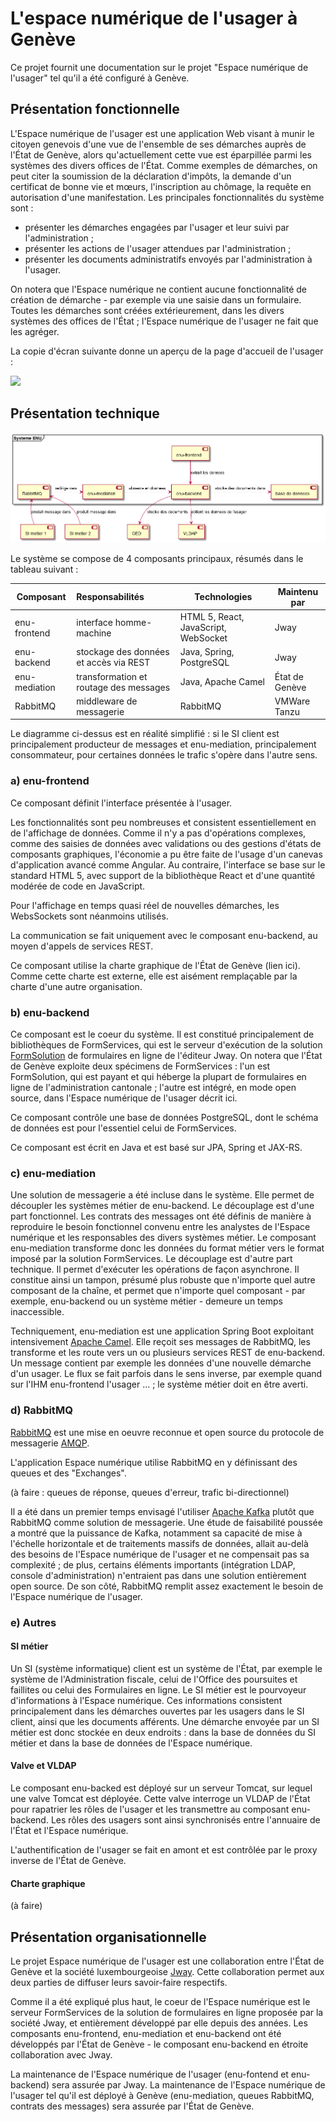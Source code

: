 # L'espace numérique de l'usager à Genève

Ce projet fournit une documentation sur le projet "Espace numérique de l'usager" tel qu'il a été
configuré à Genève.

## Présentation fonctionnelle

L'Espace numérique de l'usager est une application Web visant à munir le citoyen genevois d'une vue de l'ensemble
de ses démarches auprès de l'État de Genève, alors qu'actuellement cette vue est éparpillée parmi les systèmes 
des divers offices de l'État.
Comme exemples de démarches, on peut citer la soumission de la déclaration d'impôts, la demande d'un certificat
de bonne vie et mœurs, l'inscription au chômage, la requête en autorisation d'une manifestation.
Les principales fonctionnalités du système sont :
- présenter les démarches engagées par l'usager et leur suivi par l'administration ;
- présenter les actions de l'usager attendues par l'administration ;
- présenter les documents administratifs envoyés par l'administration à l'usager.

On notera que l'Espace numérique ne contient aucune fonctionnalité de création de démarche - par exemple via
une saisie dans un formulaire. Toutes les démarches sont créées extérieurement, dans les divers systèmes des
offices de l'État ; l'Espace numérique de l'usager ne fait que les agréger.

La copie d'écran suivante donne un aperçu de la page d'accueil de l'usager :

![](./images/enu-frontend.png)

## Présentation technique

![](./images/enu-technique.png)

Le système se compose de 4 composants principaux, résumés dans le tableau suivant :

| Composant | Responsabilités | Technologies | Maintenu par |
| --------- |:--------------- | ------------ | ------------ |
| enu-frontend | interface homme-machine | HTML 5, React, JavaScript, WebSocket | Jway |
| enu-backend | stockage des données et accès via REST | Java, Spring, PostgreSQL | Jway |
| enu-mediation | transformation et routage des messages | Java, Apache Camel | État de Genève |
| RabbitMQ | middleware de messagerie | RabbitMQ | VMWare Tanzu |

Le diagramme ci-dessus est en réalité simplifié : si le SI client est principalement producteur de messages et
enu-mediation, principalement consommateur, pour certaines données le trafic s'opère dans l'autre sens.

### a) enu-frontend

Ce composant définit l'interface présentée à l'usager.

Les fonctionnalités sont peu nombreuses et consistent essentiellement en de l'affichage de données.
Comme il n'y a pas d'opérations complexes, comme des saisies de données avec validations ou des gestions d'états
de composants graphiques, l'économie a pu être faite de l'usage d'un canevas d'application avancé comme Angular.
Au contraire, l'interface se base sur le standard HTML 5, avec support de la bibliothèque React et d'une quantité
modérée de code en JavaScript.

Pour l'affichage en temps quasi réel de nouvelles démarches, les WebsSockets sont néanmoins utilisés. 

La communication se fait uniquement avec le composant enu-backend, au moyen d'appels de services REST.

Ce composant utilise la charte graphique de l'État de Genève (lien ici).
Comme cette charte est externe, elle est aisément remplaçable par la charte d'une autre organisation.

### b) enu-backend

Ce composant est le coeur du système. Il est constitué principalement de bibliothèques de FormServices, qui est
le serveur d'exécution de la solution [FormSolution](https://www.jway.eu/) de formulaires en ligne de l'éditeur Jway.
On notera que l'État de Genève exploite deux spécimens de FormServices : l'un est FormSolution, qui est payant et
qui héberge la plupart de formulaires en ligne de l'administration cantonale ;
l'autre est intégré, en mode open source, dans l'Espace numérique de l'usager décrit ici.

Ce composant contrôle une base de données PostgreSQL, dont le schéma de données est pour l'essentiel celui de
FormServices.

Ce composant est écrit en Java et est basé sur JPA, Spring et JAX-RS. 

### c) enu-mediation

Une solution de messagerie a été incluse dans le système. Elle permet de découpler les systèmes métier de
enu-backend.
Le découplage est d'une part fonctionnel. Les contrats des messages ont été définis de manière à reproduire
le besoin fonctionnel convenu entre les analystes de l'Espace numérique et les responsables des divers systèmes
métier. Le composant enu-mediation transforme donc les données du format métier vers le format imposé par la 
solution FormServices.
Le découplage est d'autre part technique. Il permet d'exécuter les opérations de façon asynchrone. Il constitue
ainsi un tampon, présumé plus robuste que n'importe quel autre composant de la chaîne, et permet que n'importe
quel composant - par exemple, enu-backend ou un système métier - demeure un temps inaccessible.

Techniquement, enu-mediation est une application Spring Boot exploitant intensivement
[Apache Camel](https://camel.apache.org). Elle reçoit ses messages de RabbitMQ, les transforme et les route
vers un ou plusieurs services REST de enu-backend. Un message contient par exemple les données d'une nouvelle
démarche d'un usager.
Le flux se fait parfois dans le sens inverse, par exemple quand sur l'IHM enu-frontend l'usager ... ; le système
métier doit en être averti.

### d) RabbitMQ

[RabbitMQ](https://www.rabbitmq.com) est une mise en oeuvre reconnue et open source du protocole de
messagerie [AMQP](https://en.wikipedia.org/wiki/Advanced_Message_Queuing_Protocol).

L'application Espace numérique utilise RabbitMQ en y définissant des queues et des "Exchanges".

(à faire : queues de réponse, queues d'erreur, trafic bi-directionnel)

Il a été dans un premier temps envisagé l'utiliser [Apache Kafka](http://kafka.apache.org/) plutôt que RabbitMQ
comme solution de messagerie.
Une étude de faisabilité poussée a montré que la puissance de Kafka, notamment sa capacité de mise à l'échelle
horizontale et de traitements massifs de données, allait au-delà des besoins de l'Espace numérique de l'usager
et ne compensait pas sa complexité ; de plus, certains éléments importants (intégration LDAP, console d'administration)
n'entraient pas dans une solution entièrement open source.
De son côté, RabbitMQ remplit assez exactement le besoin de l'Espace numérique de l'usager.

### e) Autres

#### SI métier

Un SI (système informatique) client est un système de l'État, par exemple le système de l'Administration fiscale,
celui de l'Office des poursuites et faillites ou celui des Formulaires en ligne.
Le SI métier est le pourvoyeur d'informations à l'Espace numérique. Ces informations consistent principalement
dans les démarches ouvertes par les usagers dans le SI client, ainsi que les documents afférents.
Une démarche envoyée par un SI métier est donc stockée en deux endroits : dans la base de données du SI
métier et dans la base de données de l'Espace numérique.

#### Valve et VLDAP

Le composant enu-backed est déployé sur un serveur Tomcat, sur lequel une valve Tomcat est déployée.
Cette valve interroge un VLDAP de l'État pour rapatrier les rôles de l'usager et les transmettre au
composant enu-backend. Les rôles des usagers sont ainsi synchronisés entre l'annuaire de l'État et l'Espace
numérique.

L'authentification de l'usager se fait en amont et est contrôlée par le proxy inverse de l'État de Genève.

#### Charte graphique

(à faire)

## Présentation organisationnelle

Le projet Espace numérique de l'usager est une collaboration entre l'État de Genève 
et la société luxembourgeoise [Jway](https://jway.eu).
Cette collaboration permet aux deux parties de diffuser leurs savoir-faire respectifs.

Comme il a été expliqué plus haut, le coeur de l'Espace numérique est le serveur FormServices de la solution
de formulaires en ligne proposée par la société Jway, et entièrement développé par elle depuis des années.
Les composants enu-frontend, enu-mediation et enu-backend ont été développés par l'État de Genève - le composant
enu-backend en étroite collaboration avec Jway.

La maintenance de l'Espace numérique de l'usager (enu-fontend et enu-backend) sera assurée par Jway.
La maintenance de l'Espace numérique de l'usager tel qu'il est déployé à Genève (enu-mediation, queues RabbitMQ, contrats des
messages) sera assurée par l'État de Genève.
